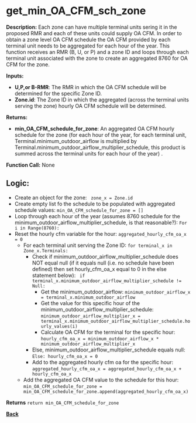# get_min_OA_CFM_sch_zone  

**Description:** Each zone can have multiple terminal units sering it in the proposed RMR and each of these units could supply OA CFM. In order to obtain a zone level OA CFM schedule the OA CFM provided by each terminal unit needs to be aggregated for each hour of the year.  This function receives an RMR (B, U, or P) and a zone ID and loops through each terminal unit associated with the zone to create an aggregated 8760 for OA CFM for the zone.  

**Inputs:**  
- **U,P,or B-RMR**: The RMR in which the OA CFM schedule will be determined for the specific Zone ID.  
- **Zone.id**: The Zone ID in which the aggregated (across the terminal units serving the zone) hourly OA CFM schedule will be determined.  

**Returns:**  
- **min_OA_CFM_schedule_for_zone**: An aggregated OA CFM hourly schedule for the zone (for each hour of the year, for each terminal unit, Terminal.minimum_outdoor_airflow is multiplied by Terminal.minimum_outdoor_airflow_multiplier_schedule, this product is summed across the terminal units for each hour of the year) .  
 
**Function Call:** None  

## Logic:  
- Create an object for the zone: ` zone_x = Zone.id`
- Create empty list fo the schedule to be populated with aggregated schedule values: `min_OA_CFM_schedule_for_zone = []`
- Loop through each hour of the year (assumes 8760 schedule for the minimum_outdoor_airflow_multiplier_schedule, is that reasonable?): `For i in Range(8760):`
- Reset the hourly cfm variable for the hour: `aggregated_hourly_cfm_oa_x = 0`  
    - For each terminal unit serving the Zone ID: `for terminal_x in Zone_x.Terminals:`
        - Check if minimum_outdoor_airflow_multiplier_schedule does NOT equal null (if it equals null (i.e. no schedule have been defined) then set hourly_cfm_oa_x equal to 0 in the else statement below): ` if terminal_x.minimum_outdoor_airflow_multiplier_schedule != Null:`
            - Get the minimum_outdoor_airflow: `minimum_outdoor_airflow_x = terminal_x.minimum_outdoor_airflow`
            - Get the value for this specific hour of the minimum_outdoor_airflow_multiplier_schedule: `minimum_outdoor_airflow_multiplier_x = terminal_x.minimum_outdoor_airflow_multiplier_schedule.hourly_values(i)`  
            - Calculate OA CFM for the terminal for the specific hour: `hourly_cfm_oa_x = minimum_outdoor_airflow_x * minimum_outdoor_airflow_multiplier_x`
        - Else, minimum_outdoor_airflow_multiplier_schedule equals null: `Else: hourly_cfm_oa_x = 0`
        - Add to the aggregated hourly cfm oa for the specific hour: `aggregated_hourly_cfm_oa_x = aggregated_hourly_cfm_oa_x + hourly_cfm_oa_x`
    - Add the aggregated OA CFM value to the schedule for this hour: `min_OA_CFM_schedule_for_zone = min_OA_CFM_schedule_for_zone.append(aggregated_hourly_cfm_oa_x)`

**Returns** `return min_OA_CFM_schedule_for_zone`  

**[Back](../_toc.md)**
